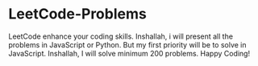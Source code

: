 # LeetCode-Problems
LeetCode enhance your coding skills. Inshallah, i will present all the problems in JavaScript or Python. But my first priority will be to solve in JavaScript. Inshallah, I will solve minimum 200 problems. Happy Coding!
